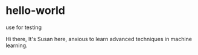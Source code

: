 # hello-world
use for testing

Hi there,
It's Susan here, anxious to learn advanced techniques in machine learning.
